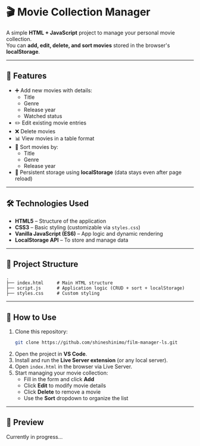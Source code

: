 # 🎬 Movie Collection Manager

A simple **HTML + JavaScript** project to manage your personal movie collection.  
You can **add, edit, delete, and sort movies** stored in the browser's **localStorage**.

---

## 🚀 Features

- ➕ Add new movies with details:
  - Title
  - Genre
  - Release year
  - Watched status
- ✏️ Edit existing movie entries
- ❌ Delete movies
- 📊 View movies in a table format
- 🔄 Sort movies by:
  - Title
  - Genre
  - Release year
- 💾 Persistent storage using **localStorage** (data stays even after page reload)

---

## 🛠️ Technologies Used

- **HTML5** – Structure of the application  
- **CSS3** – Basic styling (customizable via `styles.css`)  
- **Vanilla JavaScript (ES6)** – App logic and dynamic rendering  
- **LocalStorage API** – To store and manage data  

---

## 📂 Project Structure

```
.
├── index.html     # Main HTML structure
├── script.js      # Application logic (CRUD + sort + localStorage)
├── styles.css     # Custom styling
```

---

## 📖 How to Use

1. Clone this repository:
   ```bash
   git clone https://github.com/shineshinimo/film-manager-ls.git
   ```
2. Open the project in **VS Code**.  
3. Install and run the **Live Server extension** (or any local server).  
4. Open `index.html` in the browser via Live Server.  
5. Start managing your movie collection:
   - Fill in the form and click **Add**  
   - Click **Edit** to modify movie details  
   - Click **Delete** to remove a movie  
   - Use the **Sort** dropdown to organize the list  

---

## 📸 Preview

Currently in progress...
